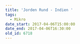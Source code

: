 ```yaml
---
title: 'Jorden Rund - Indien '
tags:
  - Mikro
date_start: 2017-04-06T15:00:00
date_end: 2017-04-06T16:30:00
old_id: 6718
---
```

